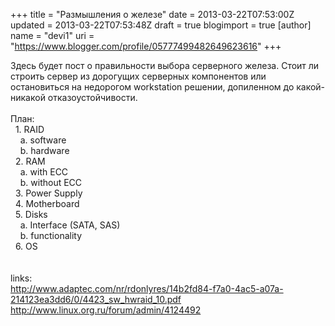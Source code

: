 +++
title = "Размышления о железе"
date = 2013-03-22T07:53:00Z
updated = 2013-03-22T07:53:48Z
draft = true
blogimport = true 
[author]
	name = "devi1"
	uri = "https://www.blogger.com/profile/05777499482649623616"
+++

Здесь будет пост о правильности выбора серверного железа. Стоит ли строить сервер из дорогущих серверных компонентов или остановиться на недорогом workstation решении, допиленном до какой-никакой отказоустойчивости.<br /><br />План:<br />&nbsp; 1. RAID<br />&nbsp; &nbsp; a. software<br />&nbsp; &nbsp; b. hardware<br />&nbsp; 2. RAM<br />&nbsp; &nbsp; a. with ECC<br />&nbsp; &nbsp; b. without ECC<br />&nbsp; 3. Power Supply<br />&nbsp; 4. Motherboard<br />&nbsp; 5. Disks<br />&nbsp; &nbsp; a. Interface (SATA, SAS)<br />&nbsp; &nbsp; b. functionality<br />&nbsp; 6. OS<br /><br /><br />links:<br /><a href="http://www.adaptec.com/nr/rdonlyres/14b2fd84-f7a0-4ac5-a07a-214123ea3dd6/0/4423_sw_hwraid_10.pdf">http://www.adaptec.com/nr/rdonlyres/14b2fd84-f7a0-4ac5-a07a-214123ea3dd6/0/4423_sw_hwraid_10.pdf</a><br /><a href="http://www.linux.org.ru/forum/admin/4124492">http://www.linux.org.ru/forum/admin/4124492</a><br />
